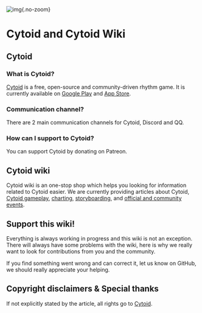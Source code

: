 ![img](/pic/sayaka_thumb.png){.no-zoom}

# Cytoid and Cytoid Wiki

## Cytoid

### What is Cytoid?

[Cytoid](https://cytoid.io/) is a free, open-source and community-driven rhythm game. It is currently available on [Google Play](https://play.google.com/store/apps/details?id=me.tigerhix.cytoid) and [App Store](https://itunes.apple.com/us/app/cytoid/id1266582726).

### Communication channel?

There are 2 main communication channels for Cytoid, Discord and QQ.

<ColorfulCard title="Discord" comment="Want to learn how to make levels? Interested in weekly tournaments? Or perhaps just want to vibe? Then join us in our Discord community!" link="https://discord.gg/cytoid"/>

<ColorfulCard title="QQ Group Chat" comment="For those who are having trouble accessing Discord, try joining our group chat on QQ!" link="https://jq.qq.com/?_wv=1027&k=PWzSblsO"/>

### How can I support to Cytoid?

You can support Cytoid by donating on Patreon.

<ColorfulCard title="Patreon" comment="Cytoid is 100% free and open-source. However, the budget we need to make the servers run properly is high. So if you're an enthusiast, why not consider..." link="https://www.patreon.com/tigerhix"/>

## Cytoid wiki

Cytoid wiki is an one-stop shop which helps you looking for information related to Cytoid easier. We are currently providing articles about Cytoid, [Cytoid gameplay](/en/guide/gameplay/download), [charting](/en/guide/charting/), [storyboarding](/en/guide/storyboard), and [official and community events](/en/event/cytoid).

## Support this wiki!

Everything is always working in progress and this wiki is not an exception. There will always have some problems with the wiki, here is why we really want to look for contributions from you and the community.

If you find something went wrong and can correct it, let us know on GitHub, we should really appreciate your helping.

## Copyright disclaimers & Special thanks

If not explicitly stated by the article, all rights go to [Cytoid](https://github.com/Cytoid/Cytoid).
